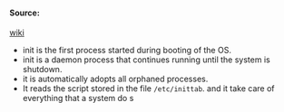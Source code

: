 #### Source:
[wiki](https://en.wikipedia.org/wiki/Init#:~:text=In%20Unix%2Dbased%20computer%20operating,the%20system%20is%20shut%20down.)


* init is the first process started during booting of the OS.
* init is a daemon process that continues running until the system is shutdown.
* it is automatically adopts all orphaned processes.
* It reads the script stored in the file `/etc/inittab`. and it take care of everything that a system do s